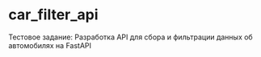 # car_filter_api
Тестовое задание: Разработка API для сбора и фильтрации данных об автомобилях на FastAPI
